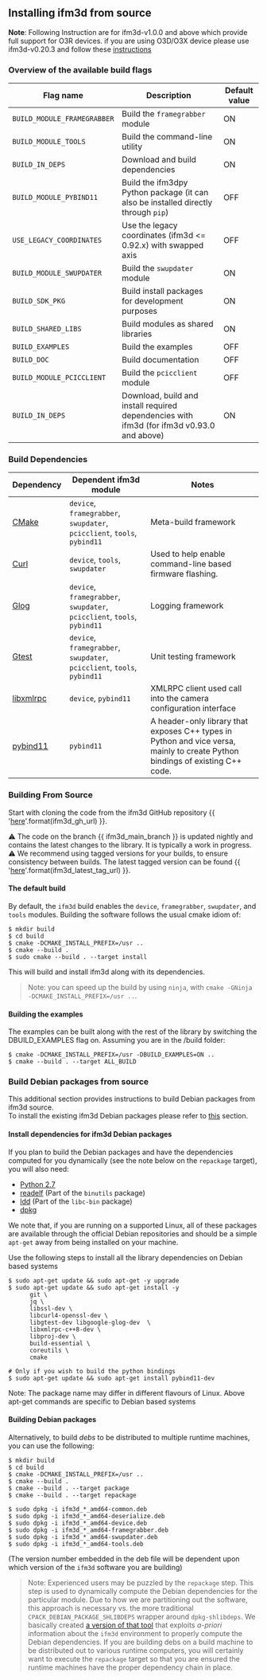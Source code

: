 ## Installing ifm3d from source

**Note**: Following Instruction are for ifm3d-v1.0.0 and above which provide full support for O3R devices. if you are using O3D/O3X device please use ifm3d-v0.20.3
and follow these [instructions](https://github.com/ifm/ifm3d/blob/v0.20.3/doc/source_build.md)

### Overview of the available build flags
| Flag name | Description | Default value |
| --------- | ----------- | ------------- |
| `BUILD_MODULE_FRAMEGRABBER` | Build the `framegrabber` module | ON | 
| `BUILD_MODULE_TOOLS` | Build the command-line utility | ON |  
| `BUILD_IN_DEPS` | Download and build dependencies | ON | 
| `BUILD_MODULE_PYBIND11` | Build the ifm3dpy Python package (it can also be installed directly through `pip`) | OFF | 
| `USE_LEGACY_COORDINATES` | Use the legacy coordinates (ifm3d <= 0.92.x) with swapped axis | OFF | 
| `BUILD_MODULE_SWUPDATER` | Build the `swupdater` module | ON | 
| `BUILD_SDK_PKG` | Build install packages for development purposes | ON | 
| `BUILD_SHARED_LIBS` | Build modules as shared libraries | ON | 
| `BUILD_EXAMPLES` | Build the examples | OFF | 
| `BUILD_DOC` | Build documentation | OFF |
| `BUILD_MODULE_PCICCLIENT` | Build the `pcicclient` module | OFF |
| `BUILD_IN_DEPS` | Download, build and install required dependencies with ifm3d (for ifm3d v0.93.0 and above) | ON |

### Build Dependencies
| Dependency | Dependent ifm3d module | Notes |
| --- | --- | --- |
| [CMake](http://www.cmake.org) | `device`, `framegrabber`, `swupdater`, `pcicclient`, `tools`, `pybind11` | Meta-build framework |
| [Curl](https://curl.haxx.se/libcurl) | `device`, `tools`, `swupdater` | Used to help enable command-line based firmware flashing. |
| [Glog](https://github.com/google/glog) | `device`, `framegrabber`, `swupdater`, `pcicclient`, `tools`, `pybind11` | Logging framework |
| [Gtest](https://github.com/google/googletest) | `device`, `framegrabber`, `swupdater`, `pcicclient`, `tools`, `pybind11` | Unit testing framework |
| [libxmlrpc](http://xmlrpc-c.sourceforge.net/) | `device`, `pybind11` | XMLRPC client used call into the camera configuration interface |
| [pybind11](https://github.com/pybind/pybind11) | `pybind11` | A header-only library that exposes C++ types in Python and vice versa, mainly to create Python bindings of existing C++ code. |


### Building From Source
Start with cloning the code from the ifm3d GitHub repository {{ '[here]({})'.format(ifm3d_gh_url) }}.

⚠ The code on the branch {{ ifm3d_main_branch }} is updated nightly and contains the latest changes to the library. It is typically a work in progress.  
⚠ We recommend using tagged versions for your builds, to ensure consistency between builds. The latest tagged version can be found {{ '[here]({})'.format(ifm3d_latest_tag_url) }}.

#### The default build

By default, the `ifm3d` build enables the `device`, `framegrabber`, `swupdater`,
and `tools` modules. Building the software follows the usual cmake idiom of:

```
$ mkdir build
$ cd build
$ cmake -DCMAKE_INSTALL_PREFIX=/usr ..
$ cmake --build .
$ sudo cmake --build . --target install
```

This will build and install ifm3d along with its dependencies.

> Note: you can speed up the build by using `ninja`, with `cmake -GNinja -DCMAKE_INSTALL_PREFIX=/usr ..`.


#### Building the examples

The examples can be built along with the rest of the library by switching the DBUILD_EXAMPLES flag on. Assuming you are in the /build folder:

```
$ cmake -DCMAKE_INSTALL_PREFIX=/usr -DBUILD_EXAMPLES=ON ..
$ cmake --build . --target ALL_BUILD
```

### Build Debian packages from source

This additional section provides instructions to build Debian packages from ifm3d source.  
To install the existing ifm3d Debian packages please refer to [this](ifm3d/doc/sphinx/content/installation_instructions/install_linux_binary:Installing%20ifm3d%20from%20.deb%20file) section.

#### Install dependencies for ifm3d Debian packages

If you plan to build the Debian packages and have the
dependencies computed for you dynamically (see the note below on the
`repackage` target), you will also need:

* [Python 2.7](https://www.python.org/)
* [readelf](https://www.gnu.org/software/binutils/) (Part of the `binutils` package)
* [ldd](http://man7.org/linux/man-pages/man1/ldd.1.html) (Part of the `libc-bin` package)
* [dpkg](https://help.ubuntu.com/lts/serverguide/dpkg.html)

We note that, if you are running on a supported Linux, all of these packages
are available through the official Debian repositories and should be a simple
`apt-get` away from being installed on your machine.

Use the following steps to install all the library dependencies on Debian based systems

```
$ sudo apt-get update && sudo apt-get -y upgrade
$ sudo apt-get update && sudo apt-get install -y 
      git \ 
      jq \ 
      libssl-dev \
      libcurl4-openssl-dev \
      libgtest-dev libgoogle-glog-dev  \
      libxmlrpc-c++8-dev \ 
      libproj-dev \
      build-essential \
      coreutils \
      cmake

# Only if you wish to build the python bindings
$ sudo apt-get update && sudo apt-get install pybind11-dev                          
```
Note: The package name may differ in different flavours of Linux. 
Above apt-get commands are specific to Debian based systems


#### Building Debian packages

Alternatively, to build *debs* to be distributed to multiple runtime machines, you can use the following:

```
$ mkdir build
$ cd build
$ cmake -DCMAKE_INSTALL_PREFIX=/usr ..
$ cmake --build .
$ cmake --build . --target package
$ cmake --build . --target repackage

$ sudo dpkg -i ifm3d_*_amd64-common.deb
$ sudo dpkg -i ifm3d_*_amd64-deserialize.deb
$ sudo dpkg -i ifm3d_*_amd64-device.deb
$ sudo dpkg -i ifm3d_*_amd64-framegrabber.deb
$ sudo dpkg -i ifm3d_*_amd64-swupdater.deb
$ sudo dpkg -i ifm3d_*_amd64-tools.deb
```

(The version number embedded in the deb file will be dependent upon which
version of the `ifm3d` software you are building)

> Note: Experienced users may be puzzled by the `repackage` step. 
> This step is used to dynamically compute the Debian dependencies for the particular module. 
> Due to how we are partitioning out the software, this approach is necessary vs. the more traditional `CPACK_DEBIAN_PACKAGE_SHLIBDEPS` wrapper around `dpkg-shlibdeps`. 
> We basically created [a version of that tool](cmake/utils/ifm3d-dpkg-deps.py.in) that exploits *a-priori* information about the `ifm3d` environment to properly compute the Debian dependencies. 
> If you are building debs on a build machine to be distributed out to various runtime computers, you will certainly want to execute the `repackage` target so that you are ensured the runtime machines have the proper dependency chain in place.
